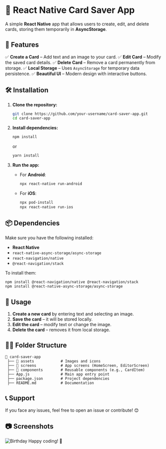 # 📌 React Native Card Saver App

A simple **React Native** app that allows users to create, edit, and delete cards, storing them temporarily in **AsyncStorage**.

## 🚀 Features

✅ **Create a Card** – Add text and an image to your card.
✅ **Edit Card** – Modify the saved card details.
✅ **Delete Card** – Remove a card permanently from storage.
✅ **Local Storage** – Uses `AsyncStorage` for temporary data persistence.
✅ **Beautiful UI** – Modern design with interactive buttons.



## 🛠 Installation

1. **Clone the repository:**
   ```bash
   git clone https://github.com/your-username/card-saver-app.git
   cd card-saver-app
   ```

2. **Install dependencies:**
   ```bash
   npm install
   ```
   or
   ```bash
   yarn install
   ```

3. **Run the app:**
   - For **Android**:
     ```bash
     npx react-native run-android
     ```
   - For **iOS**:
     ```bash
     npx pod-install
     npx react-native run-ios
     ```

## 📦 Dependencies

Make sure you have the following installed:
- **React Native**
- `react-native-async-storage/async-storage`
- `react-navigation/native`
- `@react-navigation/stack`

To install them:
```bash
npm install @react-navigation/native @react-navigation/stack
npm install @react-native-async-storage/async-storage
```

## 📜 Usage

1. **Create a new card** by entering text and selecting an image.
2. **Save the card** – it will be stored locally.
3. **Edit the card** – modify text or change the image.
4. **Delete the card** – removes it from local storage.

## 👨‍💻 Folder Structure
```
📂 card-saver-app
 ├── 📂 assets            # Images and icons
 ├── 📂 screens           # App screens (HomeScreen, EditorScreen)
 ├── 📂 components        # Reusable components (e.g., CardItem)
 ├── App.js              # Main app entry point
 ├── package.json        # Project dependencies
 ├── README.md           # Documentation
```

## 📞 Support
If you face any issues, feel free to open an issue or contribute! 😊

## 📷 Screenshots
![Birthday](https://github.com/user-attachments/assets/4ed1e24a-a085-481b-afa6-71e07eb9824e)
Happy coding! 🚀



